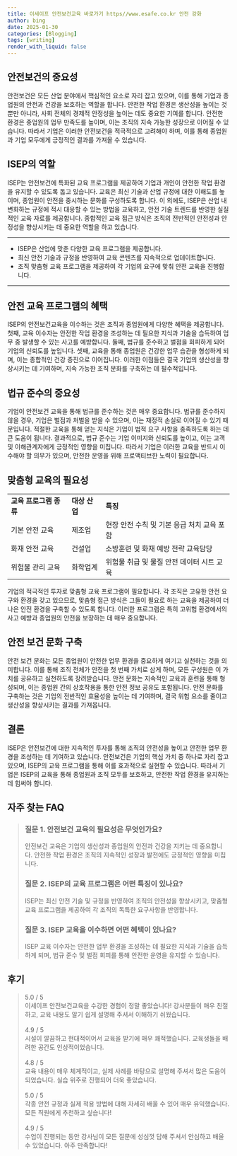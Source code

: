 ```yaml
---
title: 이세이프 안전보건교육 바로가기 https//www.esafe.co.kr 안전 강화
author: bing
date: 2025-01-30
categories: [Blogging]
tags: [writing]
render_with_liquid: false
---
```



<h2 id='안전보건의 중요성'>안전보건의 중요성</h2>

<p>안전보건은 모든 산업 분야에서 핵심적인 요소로 자리 잡고 있으며, 이를 통해 기업과 종업원의 안전과 건강을 보호하는 역할을 합니다. 안전한 작업 환경은 생산성을 높이는 것뿐만 아니라, 사회 전체의 경제적 안정성을 높이는 데도 중요한 기여를 합니다. 안전한 환경은 종업원의 업무 만족도를 높이며, 이는 조직의 지속 가능한 성장으로 이어질 수 있습니다. 따라서 기업은 이러한 안전보건을 적극적으로 고려해야 하며, 이를 통해 종업원과 기업 모두에게 긍정적인 결과를 가져올 수 있습니다.</p>

<h2 id='ISEP의 역할'>ISEP의 역할</h2>

<p>ISEP는 안전보건에 특화된 교육 프로그램을 제공하여 기업과 개인이 안전한 작업 환경을 유지할 수 있도록 돕고 있습니다. 교육은 최신 기술과 산업 규정에 대한 이해도를 높이며, 종업원이 안전을 중시하는 문화를 구성하도록 합니다. 이 외에도, ISEP은 산업 내 변화하는 규정에 적시 대응할 수 있는 방법을 교육하고, 안전 기술 트렌드를 반영한 실질적인 교육 자료를 제공합니다. 종합적인 교육 접근 방식은 조직의 전반적인 안전성과 안정성을 향상시키는 데 중요한 역할을 하고 있습니다.</p>

<hr />

<ul>
    <li>ISEP은 산업에 맞춘 다양한 교육 프로그램을 제공합니다.</li>
    <li>최신 안전 기술과 규정을 반영하여 교육 콘텐츠를 지속적으로 업데이트합니다.</li>
    <li>조직 맞춤형 교육 프로그램을 제공하여 각 기업의 요구에 맞춰 안전 교육을 진행합니다.</li>
</ul>

<hr />

<h2 id='안전 교육 프로그램의 혜택'>안전 교육 프로그램의 혜택</h2>

<p>ISEP의 안전보건교육을 이수하는 것은 조직과 종업원에게 다양한 혜택을 제공합니다. 첫째, 교육 이수자는 안전한 작업 환경을 조성하는 데 필요한 지식과 기술을 습득하여 업무 중 발생할 수 있는 사고를 예방합니다. 둘째, 법규를 준수하고 벌점을 회피하게 되어 기업의 신뢰도를 높입니다. 셋째, 교육을 통해 종업원은 건강한 업무 습관을 형성하게 되며, 이는 종합적인 건강 증진으로 이어집니다. 이러한 이점들은 결국 기업의 생산성을 향상시키는 데 기여하며, 지속 가능한 조직 문화를 구축하는 데 필수적입니다.</p>

<h2 id='법규 준수의 중요성'>법규 준수의 중요성</h2>

<p>기업이 안전보건 교육을 통해 법규를 준수하는 것은 매우 중요합니다. 법규를 준수하지 않을 경우, 기업은 벌점과 처벌을 받을 수 있으며, 이는 재정적 손실로 이어질 수 있기 때문입니다. 적절한 교육을 통해 얻는 지식은 기업이 법적 요구 사항을 충족하도록 하는 데 큰 도움이 됩니다. 결과적으로, 법규 준수는 기업 이미지와 신뢰도를 높이고, 이는 고객 및 이해관계자에게 긍정적인 영향을 미칩니다. 따라서 기업은 이러한 교육을 반드시 이수해야 할 의무가 있으며, 안전한 운영을 위해 프로액티브한 노력이 필요합니다.</p>

<h2 id='맞춤형 교육의 필요성'>맞춤형 교육의 필요성</h2>

<table>
    <tr>
        <td><b>교육 프로그램 종류</b></td>
        <td><b>대상 산업</b></td>
        <td><b>특징</b></td>
    </tr>
    <tr>
        <td>기본 안전 교육</td>
        <td>제조업</td>
        <td>현장 안전 수칙 및 기본 응급 처치 교육 포함</td>
    </tr>
    <tr>
        <td>화재 안전 교육</td>
        <td>건설업</td>
        <td>소방훈련 및 화재 예방 전략 교육담당</td>
    </tr>
    <tr>
        <td>위험물 관리 교육</td>
        <td>화학업계</td>
        <td>위험물 취급 및 물질 안전 데이터 시트 교육</td>
    </tr>
</table>

<p>기업의 적극적인 투자로 맞춤형 교육 프로그램이 필요합니다. 각 조직은 고유한 안전 요구와 환경을 갖고 있으므로, 맞춤형 접근 방식은 그들이 필요로 하는 교육을 제공하여 더 나은 안전 환경을 구축할 수 있도록 합니다. 이러한 프로그램은 특히 고위험 환경에서의 사고 예방과 종업원의 안전을 보장하는 데 매우 중요합니다.</p>

<h2 id='안전 보건 문화 구축'>안전 보건 문화 구축</h2>

<p>안전 보건 문화는 모든 종업원이 안전한 업무 환경을 중요하게 여기고 실천하는 것을 의미합니다. 이를 통해 조직 전체가 안전을 첫 번째 가치로 삼게 하며, 모든 구성원은 이 가치를 공유하고 실천하도록 장려받습니다. 안전 문화는 지속적인 교육과 훈련을 통해 형성되며, 이는 종업원 간의 상호작용을 통한 안전 정보 공유도 포함됩니다. 안전 문화를 구축하는 것은 기업의 전반적인 효율성을 높이는 데 기여하며, 결국 위험 요소를 줄이고 생산성을 향상시키는 결과를 가져옵니다.</p>

<h2 id='결론'>결론</h2>

<p>ISEP은 안전보건에 대한 지속적인 투자를 통해 조직의 안전성을 높이고 안전한 업무 환경을 조성하는 데 기여하고 있습니다. 안전보건은 기업의 핵심 가치 중 하나로 자리 잡고 있으며, ISEP의 교육 프로그램을 통해 이를 효과적으로 실현할 수 있습니다. 따라서 기업은 ISEP의 교육을 통해 종업원과 조직 모두를 보호하고, 안전한 작업 환경을 유지하는 데 힘써야 합니다.</p>


<h2 id='자주_찾는_FAQ'>자주 찾는 FAQ</h2>
<div itemscope="" itemtype="https://schema.org/FAQPage"> 
<blockquote> 
<div itemscope="" itemprop="mainEntity" itemtype="https://schema.org/Question"> 
<h3 itemprop="name">질문 1. 안전보건 교육의 필요성은 무엇인가요?</h3> 
<div itemscope="" itemprop="acceptedAnswer" itemtype="https://schema.org/Answer"> 
<span itemprop="text"> 
<p>안전보건 교육은 기업의 생산성과 종업원의 안전과 건강을 지키는 데 중요합니다. 안전한 작업 환경은 조직의 지속적인 성장과 발전에도 긍정적인 영향을 미칩니다.</p> 
</span> 
</div> 
</div> 
<div itemscope="" itemprop="mainEntity" itemtype="https://schema.org/Question"> 
<h3 itemprop="name">질문 2. ISEP의 교육 프로그램은 어떤 특징이 있나요?</h3> 
<div itemscope="" itemprop="acceptedAnswer" itemtype="https://schema.org/Answer"> 
<span itemprop="text"> 
<p>ISEP는 최신 안전 기술 및 규정을 반영하여 조직의 안전성을 향상시키고, 맞춤형 교육 프로그램을 제공하여 각 조직의 독특한 요구사항을 반영합니다.</p> 
</span> 
</div> 
</div> 
<div itemscope="" itemprop="mainEntity" itemtype="https://schema.org/Question"> 
<h3 itemprop="name">질문 3. ISEP 교육을 이수하면 어떤 혜택이 있나요?</h3> 
<div itemscope="" itemprop="acceptedAnswer" itemtype="https://schema.org/Answer"> 
<span itemprop="text"> 
<p>ISEP 교육 이수자는 안전한 업무 환경을 조성하는 데 필요한 지식과 기술을 습득하게 되며, 법규 준수 및 벌점 회피를 통해 안전한 운영을 유지할 수 있습니다.</p> 
</span> 
</div> 
</div> 
</blockquote> 
</div>
<h2 id='후기'>후기</h2>
<div itemscope itemtype="https://schema.org/Product">
  <blockquote>
  <div itemprop="review" itemscope itemtype="https://schema.org/Review">
      <div itemprop="reviewRating" itemscope itemtype="https://schema.org/Rating"> <span itemprop="ratingValue">5.0</span> / <span itemprop="bestRating">5</span> </div>
      <span itemprop="reviewBody">이세이프 안전보건교육을 수강한 경험이 정말 좋았습니다! 강사분들이 매우 친절하고, 교육 내용도 알기 쉽게 설명해 주셔서 이해하기 쉬웠습니다.</span>
  </div>
  <br>
  <div itemprop="review" itemscope itemtype="https://schema.org/Review">
      <div itemprop="reviewRating" itemscope itemtype="https://schema.org/Rating"> <span itemprop="ratingValue">4.9</span> / <span itemprop="bestRating">5</span> </div>
      <span itemprop="reviewBody">시설이 깔끔하고 현대적이어서 교육을 받기에 매우 쾌적했습니다. 교육생들을 배려한 공간도 인상적이었습니다.</span>
  </div>
  <br>
  <div itemprop="review" itemscope itemtype="https://schema.org/Review">
      <div itemprop="reviewRating" itemscope itemtype="https://schema.org/Rating"> <span itemprop="ratingValue">4.8</span> / <span itemprop="bestRating">5</span> </div>
      <span itemprop="reviewBody">교육 내용이 매우 체계적이고, 실제 사례를 바탕으로 설명해 주셔서 많은 도움이 되었습니다. 실습 위주로 진행되어 더욱 좋았습니다.</span>
  </div>
  <br>
  <div itemprop="review" itemscope itemtype="https://schema.org/Review">
      <div itemprop="reviewRating" itemscope itemtype="https://schema.org/Rating"> <span itemprop="ratingValue">5.0</span> / <span itemprop="bestRating">5</span> </div>
      <span itemprop="reviewBody">각종 안전 규정과 실제 적용 방법에 대해 자세히 배울 수 있어 매우 유익했습니다. 모든 직원에게 추천하고 싶습니다!</span>
  </div>
  <br>
  <div itemprop="review" itemscope itemtype="https://schema.org/Review">
      <div itemprop="reviewRating" itemscope itemtype="https://schema.org/Rating"> <span itemprop="ratingValue">4.9</span> / <span itemprop="bestRating">5</span> </div>
      <span itemprop="reviewBody">수업이 진행되는 동안 강사님이 모든 질문에 성심껏 답해 주셔서 안심하고 배울 수 있었습니다. 아주 만족합니다!</span>
  </div>
  </blockquote>
</div>
